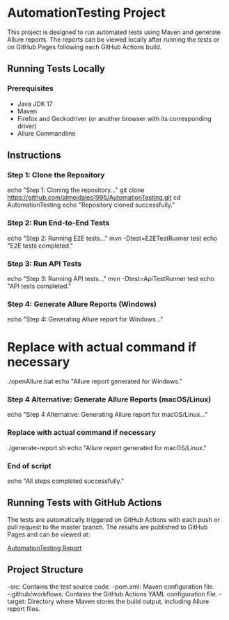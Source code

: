 # AutomationTesting Project

This project is designed to run automated tests using Maven and generate Allure reports. The reports can be viewed locally after running the tests or on GitHub Pages following each GitHub Actions build.

## Running Tests Locally

### Prerequisites

- Java JDK 17
- Maven
- Firefox and Geckodriver (or another browser with its corresponding driver)
- Allure Commandline

## Instructions

### Step 1: Clone the Repository
echo "Step 1: Cloning the repository..."
git clone https://github.com/almeidaleo1995/AutomationTesting.git
cd AutomationTesting
echo "Repository cloned successfully."

### Step 2: Run End-to-End Tests
echo "Step 2: Running E2E tests..."
mvn -Dtest=E2ETestRunner test
echo "E2E tests completed."

### Step 3: Run API Tests
echo "Step 3: Running API tests..."
mvn -Dtest=ApiTestRunner test
echo "API tests completed."

### Step 4: Generate Allure Reports (Windows)
echo "Step 4: Generating Allure report for Windows..."
# Replace with actual command if necessary
./openAllure.bat
echo "Allure report generated for Windows."

### Step 4 Alternative: Generate Allure Reports (macOS/Linux)
echo "Step 4 Alternative: Generating Allure report for macOS/Linux..."
### Replace with actual command if necessary
./generate-report.sh
echo "Allure report generated for macOS/Linux."

### End of script
echo "All steps completed successfully."


## Running Tests with GitHub Actions
The tests are automatically triggered on GitHub Actions with each push or pull request to the master branch. The results are published to GitHub Pages and can be viewed at:

[AutomationTesting Report](https://almeidaleo1995.github.io/AutomationTesting/)


## Project Structure
-src: Contains the test source code.
-pom.xml: Maven configuration file.
-.github/workflows: Contains the GitHub Actions YAML configuration file.
-target: Directory where Maven stores the build output, including Allure report files.
